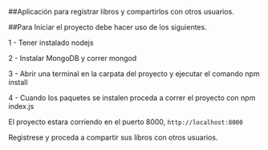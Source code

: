 ##Aplicación para registrar libros y compartirlos con otros usuarios.




##Para Iniciar el proyecto debe hacer uso de los siguientes.

1 - Tener instalado nodejs

2 - Instalar MongoDB y correr mongod

3 - Abrir una terminal en la carpata del proyecto y ejecutar el comando npm install

4 - Cuando los paquetes se instalen proceda a correr el proyecto con npm index.js


El proyecto estara corriendo en el puerto 8000, `http://localhost:8000`

Registrese y proceda a compartir sus libros con otros usuarios.






